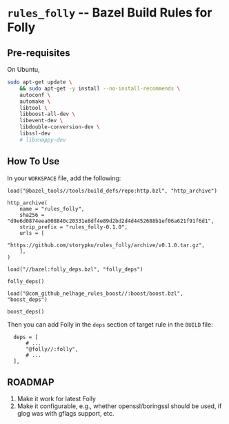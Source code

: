# `rules_folly` -- Bazel Build Rules for Folly

## Pre-requisites

On Ubuntu,

```bash
sudo apt-get update \
    && sudo apt-get -y install --no-install-recommends \
    autoconf \
    automake \
    libtool \
    libboost-all-dev \
    libevent-dev \
    libdouble-conversion-dev \
    libssl-dev
    # libsnappy-dev
```

## How To Use

In your `WORKSPACE` file, add the following:

```
load("@bazel_tools//tools/build_defs/repo:http.bzl", "http_archive")

http_archive(
    name = "rules_folly",
    sha256 = "d9e6d0874eea008840c20331e8df4e89d2bd2d4d4452688b1ef06a621f91f6d1",
    strip_prefix = "rules_folly-0.1.0",
    urls = [
        "https://github.com/storypku/rules_folly/archive/v0.1.0.tar.gz",
    ],
)

load("//bazel:folly_deps.bzl", "folly_deps")

folly_deps()

load("@com_github_nelhage_rules_boost//:boost/boost.bzl", "boost_deps")

boost_deps()
```

Then you can add Folly in the `deps` section of target rule in the `BUILD` file:

```
  deps = [
      # ...
      "@folly//:folly",
      # ...
  ],
```

## ROADMAP
1. Make it work for latest Folly
2. Make it configurable, e.g., whether openssl/boringssl should be used, if glog was with gflags support, etc.
